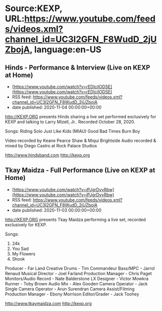 # Source:KEXP, URL:https://www.youtube.com/feeds/videos.xml?channel_id=UC3I2GFN_F8WudD_2jUZbojA, language:en-US

## Hinds - Performance & Interview (Live on KEXP at Home)
 - [https://www.youtube.com/watch?v=rEDlciIODSE](https://www.youtube.com/watch?v=rEDlciIODSE)
 - RSS feed: https://www.youtube.com/feeds/videos.xml?channel_id=UC3I2GFN_F8WudD_2jUZbojA
 - date published: 2020-11-04 00:00:00+00:00

http://KEXP.ORG presents Hinds sharing a live set performed exclusively for KEXP and talking to Larry Mizell, Jr.. Recorded October 28, 2020.

Songs:
Riding Solo
Just Like Kids (MIAU)
Good Bad Times
Burn
Boy

Video recorded by Keane Pearce Shaw & Miqui Brightside
Audio recorded & mixed by Diego Castro at Rock Palace Studios

http://www.hindsband.com
http://kexp.org

## Tkay Maidza - Full Performance (Live on KEXP at Home)
 - [https://www.youtube.com/watch?v=iPJgrDvyRbw](https://www.youtube.com/watch?v=iPJgrDvyRbw)
 - RSS feed: https://www.youtube.com/feeds/videos.xml?channel_id=UC3I2GFN_F8WudD_2jUZbojA
 - date published: 2020-11-03 00:00:00+00:00

http://KEXP.ORG presents Tkay Maidza performing a live set, recorded exclusively for KEXP.

Songs:
1. 24k
2. You Sad
3. My Flowers
4. Shook

Producer - Far Land Creative
Drums - Tim Commandeur
Bass/MPC - Jarrol Renaud
Musical Director - Joel Farland
Production Manager - Chris Paget
Monitors/Audio Record - Nate Balderstone
LX Designer - Victor Mowkra
Runner - Toby Brown
Audio Mix - Alex Gooden
Camera Operator - Jack Single
Camera Operator - Arun Surendran
Camera Assist/Filming Production Manager - Ebony Morrison
Editor/Grader - Jack Toohey

http://www.tkaymaidza.com
http://kexp.org


